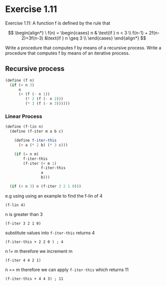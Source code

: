 # Exercise 1.11
Exercise 1.11: A function f is defined by the rule that

$$
\begin{align*}
\ f(n) = \begin{cases}
n & \text{if } n < 3 \\
f(n-1) + 2f(n-2)+3f(n-3) &\text{if } n \geq 3 \\
\end{cases}
\end{align*}
$$

Write a procedure that computes f by means of a recursive process. Write a procedure that computes f by means of an iterative process.

## Recursive process
```scheme
(define (f n)
  (if (< n 3)
      n
      (+ (f (- n 1))
         (* 2 (f (- n 2)))
         (* 3 (f (- n 3))))))
```

### Linear Process
```scheme
(define (f-lin n)
  (define (f-iter m a b c)

    (define f-iter-this
      (+ a (* 2 b) (* 3 c)))

    (if (= n m)
        f-iter-this
        (f-iter (+ m 1)
                f-iter-this
                a
                b)))

  (if (< n 3) n (f-iter 3 2 1 0)))

```

e.g using using an example to find the f-lin of 4

`(f-lin 4)`

n is greater than 3

`(f-iter 3 2 1 0)`

substitute values into `f-iter-this` returns 4

`(f-iter-this + 2 2 0 ) ; 4`

n != m therefore we increment m

`(f-iter 4 4 2 1)`

n == m therefore we can apply `f-iter-this` which returns 11

`(f-iter-this + 4 4 3) ; 11`
